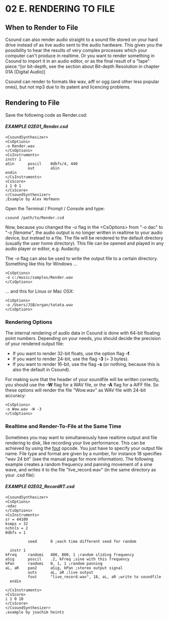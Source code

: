 # 02 E. RENDERING TO FILE

## When to Render to File

Csound can also render audio straight to a sound file stored on your
hard drive instead of as live audio sent to the audio hardware. This
gives you the possibility to hear the results of very complex processes
which your computer can't produce in realtime. Or you want to render
something in Csound to import it in an audio editor, or as the final
result of a "tape" piece.^[or bit-depth, see the section about
Bit-depth Resolution in chapter 01A (Digital Audio)]

Csound can render to formats like wav, aiff or ogg (and other less
popular ones), but not mp3 due to its patent and licencing problems.

## Rendering to File

Save the following code as Render.csd:

#### **_EXAMPLE 02E01_Render.csd_**

```csound
<CsoundSynthesizer>
<CsOptions>
-o Render.wav
</CsOptions>
<CsInstruments>
instr 1
aSin      poscil    0dbfs/4, 440
          out       aSin
endin
</CsInstruments>
<CsScore>
i 1 0 1
</CsScore>
</CsoundSynthesizer>
;Example by Alex Hofmann
```

Open the Terminal / Prompt / Console and type:

    csound /path/to/Render.csd

Now, because you changed the _-o_ flag in the \<CsOptions\> from \"-o
dac\" to \"-o _filename_\", the audio output is no longer written in
realtime to your audio device, but instead to a file. The file will be
rendered to the default directory (usually the user home directory).
This file can be opened and played in any audio player or editor, e.g.
Audacity.

The _-o_ flag can also be used to write the output file to a certain
directory. Something like this for Windows \...

    <CsOptions>
    -o c:/music/samples/Render.wav
    </CsOptions>

\... and this for Linux or Mac OSX:

    <CsOptions>
    -o /Users/JSB/organ/tatata.wav
    </CsOptions>

### Rendering Options

The internal rendering of audio data in Csound is done with 64-bit
floating point numbers. Depending on your needs, you should decide the
precision of your rendered output file:

- If you want to render 32-bit floats, use the option flag **-f**.
- If you want to render 24-bit, use the flag **-3** (= 3 bytes).
- If you want to render 16-bit, use the flag **-s** (or nothing,
  because this is also the default in Csound).

For making sure that the header of your soundfile will be written
correctly, you should use the **-W** flag for a WAV file, or
the **-A** flag for a AIFF file. So these options will render the
file \"Wow.wav\" as WAV file with 24-bit accuracy:

    <CsOptions>
    -o Wow.wav -W -3
    </CsOptions>

### Realtime and Render-To-File at the Same Time

Sometimes you may want to simultaneously have realtime output and file
rendering to disk, like recording your live performance. This can be
achieved by using the [fout](http://www.csound.com/manual/html/fout.html)
opcode. You just have to specify your output file name. File type and
format are given by a number, for instance 18 specifies \"wav 24 bit\"
(see the manual page for more information). The following example
creates a random frequency and panning movement of a sine wave, and
writes it to the file \"live_record.wav\" (in the same directory as
your .csd file):

#### **_EXAMPLE 02E02_RecordRT.csd_**

```csound
<CsoundSynthesizer>
<CsOptions>
-odac
</CsOptions>
<CsInstruments>
sr = 44100
ksmps = 32
nchnls = 2
0dbfs = 1

          seed      0 ;each time different seed for random

  instr 1
kFreq     randomi   400, 800, 1 ;random sliding frequency
aSig      poscil    .2, kFreq ;sine with this frequency
kPan      randomi   0, 1, 1 ;random panning
aL, aR    pan2      aSig, kPan ;stereo output signal
          outs      aL, aR ;live output
          fout      "live_record.wav", 18, aL, aR ;write to soundfile
  endin

</CsInstruments>
<CsScore>
i 1 0 10
</CsScore>
</CsoundSynthesizer>
;example by joachim heintz
```
